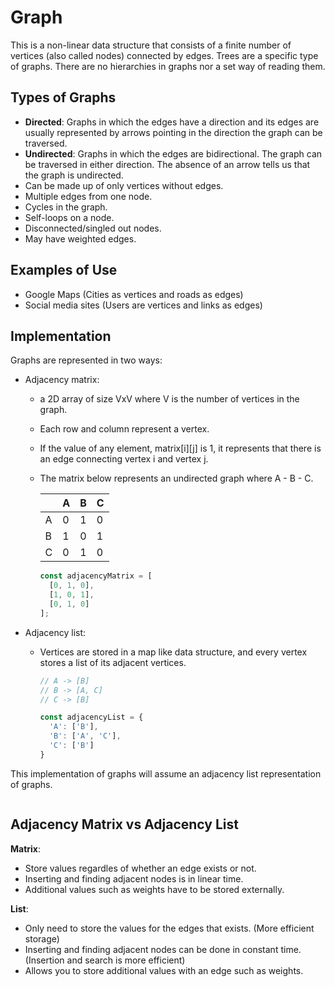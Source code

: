 # Graph
This is a non-linear data structure that consists of a finite number of vertices (also called nodes) connected by edges. Trees are a specific type of graphs.
There are no hierarchies in graphs nor a set way of reading them.

## Types of Graphs
- **Directed**: Graphs in which the edges have a direction and its edges are usually represented by arrows pointing in the direction the graph can be traversed.
- **Undirected**: Graphs in which the edges are bidirectional. The graph can be traversed in either direction. The absence of an arrow tells us that the graph is undirected.
- Can be made up of only vertices without edges.
- Multiple edges from one node.
- Cycles in the graph.
- Self-loops on a node.
- Disconnected/singled out nodes.
- May have weighted edges.

## Examples of Use
- Google Maps (Cities as vertices and roads as edges)
- Social media sites (Users are vertices and links as edges)

## Implementation
Graphs are represented in two ways:
- Adjacency matrix:
  - a 2D array of size VxV where V is the number of vertices in the graph.
  - Each row and column represent a vertex.
  - If the value of any element, matrix[i][j] is 1, it represents that there is an edge connecting vertex i and vertex j.
  - The matrix below represents an undirected graph where A - B - C.

      |   | A | B | C |
      | - | - | - | - |
      | A | 0 | 1 | 0 |
      | B | 1 | 0 | 1 |
      | C | 0 | 1 | 0 |

      ```js
      const adjacencyMatrix = [
        [0, 1, 0],
        [1, 0, 1],
        [0, 1, 0]
      ];
      ```

- Adjacency list:
  - Vertices are stored in a map like data structure, and every vertex stores a list of its adjacent vertices.
    ```js
    // A -> [B]
    // B -> [A, C]
    // C -> [B]

    const adjacencyList = {
      'A': ['B'],
      'B': ['A', 'C'],
      'C': ['B']
    }
    ```

This implementation of graphs will assume an adjacency list representation of graphs.
```js

```

## Adjacency Matrix vs Adjacency List
**Matrix**:
  - Store values regardles of whether an edge exists or not.
  - Inserting and finding adjacent nodes is in linear time.
  - Additional values such as weights have to be stored externally.

**List**:
  - Only need to store the values for the edges that exists. (More efficient storage)
  - Inserting and finding adjacent nodes can be done in constant time. (Insertion and search is more efficient)
  - Allows you to store additional values with an edge such as weights.